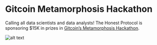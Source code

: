 # Gitcoin Metamorphosis Hackathon

Calling all data scientists and data analysts! The Honest Protocol is sponsoring $15K in prizes in <a href="https://gitcoin.co/hackathon/metamorphosis/onboard">Gitcoin’s Metamorphosis Hackathon</a>.

![alt text](https://images.squarespace-cdn.com/content/v1/62254c9c3cea521855e9d516/6d2d4b73-cac9-47ff-8960-0fa43833b6c8/Gitcoin+Honest.jfif)

